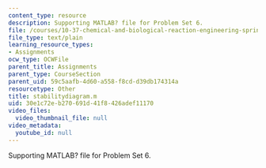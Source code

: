 ```yaml
---
content_type: resource
description: Supporting MATLAB? file for Problem Set 6.
file: /courses/10-37-chemical-and-biological-reaction-engineering-spring-2007/30e1c72eb270691d41f8426adef11170_stabilitydiagram.m
file_type: text/plain
learning_resource_types:
- Assignments
ocw_type: OCWFile
parent_title: Assignments
parent_type: CourseSection
parent_uid: 59c5aafb-4d60-a558-f8cd-d39db174314a
resourcetype: Other
title: stabilitydiagram.m
uid: 30e1c72e-b270-691d-41f8-426adef11170
video_files:
  video_thumbnail_file: null
video_metadata:
  youtube_id: null
---
```

Supporting MATLAB? file for Problem Set 6.


